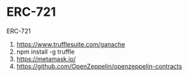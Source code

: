 # ERC-721
ERC-721


1) https://www.trufflesuite.com/ganache
2) npm install -g truffle
3) https://metamask.io/
4) https://github.com/OpenZeppelin/openzeppelin-contracts
